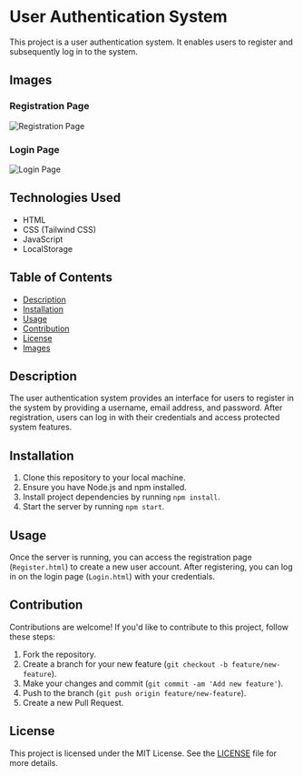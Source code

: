 # User Authentication System

This project is a user authentication system. It enables users to register and subsequently log in to the system.

## Images

### Registration Page

![Registration Page]([/static/img/registration_page.png](https://github.com/mariart-dev/user-authentication-form/blob/a1817cf277f65a81889569f196e5744ef397aca1/static/img/Register.png))

### Login Page

![Login Page]([/static/img/login_page.png](https://github.com/mariart-dev/user-authentication-form/blob/a1817cf277f65a81889569f196e5744ef397aca1/static/img/Login.png))

## Technologies Used

- HTML
- CSS (Tailwind CSS)
- JavaScript
- LocalStorage

## Table of Contents

- [Description](#description)
- [Installation](#installation)
- [Usage](#usage)
- [Contribution](#contribution)
- [License](#license)
- [Images](#images)

## Description

The user authentication system provides an interface for users to register in the system by providing a username, email address, and password. After registration, users can log in with their credentials and access protected system features.

## Installation

1. Clone this repository to your local machine.
2. Ensure you have Node.js and npm installed.
3. Install project dependencies by running `npm install`.
4. Start the server by running `npm start`.

## Usage

Once the server is running, you can access the registration page (`Register.html`) to create a new user account. After registering, you can log in on the login page (`Login.html`) with your credentials.

## Contribution

Contributions are welcome! If you'd like to contribute to this project, follow these steps:

1. Fork the repository.
2. Create a branch for your new feature (`git checkout -b feature/new-feature`).
3. Make your changes and commit (`git commit -am 'Add new feature'`).
4. Push to the branch (`git push origin feature/new-feature`).
5. Create a new Pull Request.


## License

This project is licensed under the MIT License. See the [LICENSE](LICENSE) file for more details.
